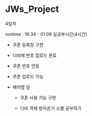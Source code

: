 # JWs_Project

4일차

runtime : 16:34 - 01:06 실공부시간(4시간)

- 쿠폰 등록창 구현

- 디비에 번호 업로드 완료

- 쿠폰 번호 연동

- 쿠폰 업로드 가능

- 해야할 일

  - 쿠폰 사용 기능 구현

  - 디비 객체 받아온거 소멸 공부하기

    

